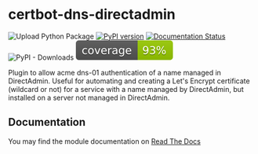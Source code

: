 # certbot-dns-directadmin
![Upload Python Package](https://github.com/cybercinch/certbot-dns-directadmin/workflows/Upload%20Python%20Package/badge.svg) [![PyPI version](https://badge.fury.io/py/certbot-dns-directadmin.svg)](https://badge.fury.io/py/certbot-dns-directadmin) [![Documentation Status](https://readthedocs.org/projects/certbot-dns-directadmin/badge/?version=latest)](https://certbot-dns-directadmin.readthedocs.io/en/latest/?badge=latest) ![PyPI - Downloads](https://img.shields.io/pypi/dw/certbot-dns-directadmin)
![Code Coverage](https://raw.githubusercontent.com/cybercinch/certbot-dns-directadmin/master/coverage.svg)


Plugin to allow acme dns-01 authentication of a name managed in DirectAdmin. Useful for automating and creating a Let's Encrypt certificate (wildcard or not) for a service with a name managed by DirectAdmin, but installed on a server not managed in DirectAdmin.

## Documentation

You may find the module documentation on [Read The Docs](https://certbot-dns-directadmin.readthedocs.io/en/latest/ "certbot-dns-directadmin's Documentation")

